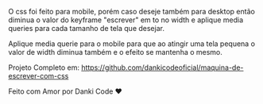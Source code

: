 O css foi feito para mobile, porém caso deseje também para desktop então diminua o valor do keyframe "escrever" em to no width e aplique media queries para cada tamanho de tela que desejar.

Aplique media querie para o mobile para que ao atingir uma tela pequena o valor de width diminua também e o efeito se mantenha o mesmo.


Projeto Completo em: https://github.com/dankicodeoficial/maquina-de-escrever-com-css


Feito com Amor por Danki Code ❤️
